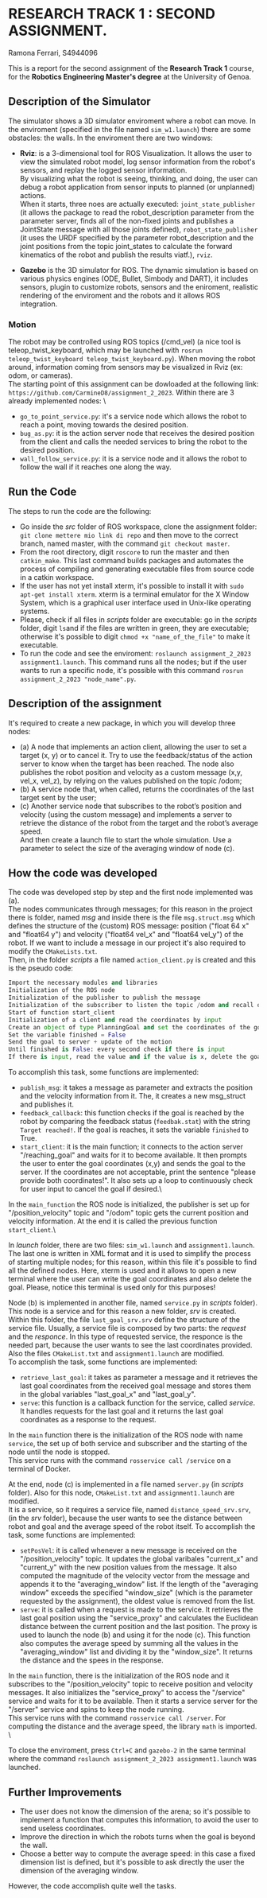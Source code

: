 # RESEARCH TRACK 1 : SECOND ASSIGNMENT.
Ramona Ferrari, S4944096

This is a report for the second assignment of the **Research Track 1** course, for the **Robotics Engineering Master's degree** at the University of Genoa.

## Description of the Simulator
The simulator shows a 3D simulator enviroment where a robot can move. In the enviroment (specified in the file named `sim_w1.launch`) there are some obstacles: the walls.
In the enviroment there are two windows:

- **Rviz**: is a 3-dimensional tool for ROS Visualization. It allows the user to view the
simulated robot model, log sensor information from the robot's sensors, and replay the logged sensor information. \
By visualizing what the robot is seeing, thinking, and doing, the user can debug a robot application from sensor
inputs to planned (or unplanned) actions. \
When it starts, three noes are actually executed: `joint_state_publisher` (it allows the package to read the robot_description parameter from the parameter server, finds all of
the non-fixed joints and publishes a JointState message with all those joints defined), `robot_state_publisher` (it uses the URDF specified by the parameter robot_description and the joint
positions from the topic joint_states to calculate the forward kinematics of the robot and publish the results viatf.), `rviz`.

- **Gazebo** is the 3D simulator for ROS. The dynamic simulation is based on various physics engines (ODE, Bullet, Simbody and DART),
  it includes sensors, plugin to customize robots, sensors and the eniroment, realistic rendering of the enviroment and the robots and it allows ROS integration.

### Motion 
The robot may be controlled using ROS topics (/cmd_vel) (a nice tool is teleop_twist_keyboard, which may be
launched with `rosrun teleop_twist_keyboard teleop_twist_keyboard.py`). When moving the robot around,
information coming from sensors may be visualized in Rviz (ex: odom, or cameras). \
The starting point of this assignment can be dowloaded at the following link: `https://github.com/CarmineD8/assignment_2_2023`. Within there are 3 already implemented nodes: \

- `go_to_point_service.py`: it's a service  node which allows the robot to reach a point, moving towards the desired position.
- `bug_as.py`: it is the action server node that receives the desired position from the client and calls the needed services to bring the robot to the desired position.
- `wall_follow_service.py`: it is a service node and it allows the robot to follow the wall if it reaches one along the way.

## Run the Code
The steps to run the code are the following:

- Go inside the *src* folder of ROS workspace, clone the assignment folder: `git clone mettere mio link di repo` and then move to the correct branch, named master, with the command `git checkout master`. 
- From the root directory, digit `roscore` to run the master and then `catkin_make`. This last command builds packages and automates the process of compiling and generating executable files from source code in a catkin workspace.
- If the user has not yet install xterm, it's possible to install it with `sudo apt-get install xterm`. xterm is a terminal emulator for the X Window System, which is a graphical user interface used in Unix-like operating systems.
- Please, check if all files in *scripts* folder are executable: go in the *scripts* folder, digit `ls`and if the files are written in green, they are executable; otherwise it's possible to digit `chmod +x "name_of_the_file"` to make it executable. 
- To run the code and see the enviroment: `roslaunch assignment_2_2023 assignment1.launch`. This command runs all the nodes; but if the user wants to run a specific node, it's possible with this command `rosrun assignment_2_2023 "node_name".py`. 

## Description of the assignment
It's required to create a new package, in which you will develop three nodes:

- (a) A node that implements an action client, allowing the user to set a target (x, y) or to cancel it. Try to use the
feedback/status of the action server to know when the target has been reached. The node also publishes the
robot position and velocity as a custom message (x,y, vel_x, vel_z), by relying on the values published on the
topic /odom;
- (b) A service node that, when called, returns the coordinates of the last target sent by the user;
- (c) Another service node that subscribes to the robot’s position and velocity (using the custom message) and
implements a server to retrieve the distance of the robot from the target and the robot’s average speed. \
And then create a launch file to start the whole simulation. Use a parameter to select the size of the averaging window of node (c).

## How the code was developed
The code was developed step by step and the first node implemented was (a). \
The nodes communicates through messages; for this reason in the project there is folder, named *msg* and inside there is the file `msg.struct.msg` which defines the structure of the (custom) ROS message: position ("float 64 x" and "float64 y") and velocity ("float64 vel_x" and "float64 vel_y") of the robot. If we want to include a message in our project it's also required to modify the `CMakeLists.txt`. \
Then, in the folder *scripts* a file named `action_client.py` is created and this is the pseudo code: 
```python
Import the necessary modules and libraries
Initialization of the ROS node
Initialization of the publisher to publish the message
Initialization of the subscriber to listen the topic /odom and recall of function publish_msg when a new message arrives
Start of function start_client
Initialization of a client and read the coordinates by input
Create an object of type PlanningGoal and set the coordinates of the goal
Set the variable finished = False
Send the goal to server + update of the motion
Until finished is False: every second check if there is input
If there is input, read the value and if the value is x, delete the goal and set finished = Tue (to stop the loop)
```
To accomplish this task, some functions are implemented:

- `publish_msg`: it takes a message as parameter and extracts the position and the velocity information from it. The, it creates a new msg_struct and publishes it.
- `feedback_callback`: this function checks if the goal is reached by the robot by comparing the feedback status (`feedbak.stat`) with the string `Target reached!`. If the goal is reaches, it sets the variable `finished` to True.
- `start_client`: it is the main function; it connects to the action server "/reaching_goal" and waits for it to become available. It then prompts the user to enter the goal coordinates (x,y) and sends the goal to the server. If the coordinates are not acceptable, print the sentence "please provide both coordinates!".  It also sets up a loop to continuously check for user input to cancel the goal if desired.\

In the `main_function` the ROS node is initialized, the publisher is set up for "/position_velocity" topic and "/odom" topic gets the current position and velocity information. At the end it is called the previous function `start_client`.\

In *launch* folder, there are two files: `sim_w1.launch` and `assignment1.launch`. The last one is written in XML format and it is used to simplify the process of starting multiple nodes; for this reason, within this file it's possible to find all the defined nodes. Here, xterm is used and it allows to open a new terminal where the user can write the goal coordinates and also delete the goal. Please, notice this terminal is used only for this purposes! 

Node (b) is implemented in another file, named `service.py` in *scripts* folder). This node is a service and for this reason a new folder, *srv* is created. Within this folder, the file `last_goal_srv.srv` define the structure of the service file. Usually, a service file is composed by two parts: the *request* and the *responce*. In this type of requested service, the responce is the needed part, because the user wants to see the last coordinates provided. Also the files `CMakeList.txt` and `assignment1.launch` are modified. \
To accomplish the task, some functions are implemented:

- `retrieve_last_goal`: it takes as parameter a message and it retrieves the last goal coordinates from the received goal message and stores them in the global variables "last_goal_x" and "last_goal_y".
- `serve`: this function is a callback function for the service, called *service*. It handles requests for the last goal and it returns the last goal coordinates as a response to the request.

In the `main` function there is the initialization of the ROS node with name `service`, the set up of both service and subscriber and the starting of the node until the node is stopped. \
This service runs with the command `rosservice call /service` on a terminal of Docker.

At the end, node (c) is implemented in a file named `server.py` (in *scripts* folder). Also for this node, `CMakeList.txt` and `assignment1.launch` are modified. \
It is a service, so it requires a service file, named `distance_speed_srv.srv`, (in the *srv* folder), because the user wants to see the distance between robot and goal and the average speed of the robot itself. 
To accomplish the task, some functions are implemented:

- `setPosVel`: it is called whenever a new message is received on the "/position_velocity" topic. It updates the global varibales "current_x" and "current_y" with the new position values from the message. It also computed the magnitude of the velocity vector from the message and appends it to the "averaging_window" list. If the length of the "averaging window" exceeds the specified "window_size" (which is the parameter requested by the assignment), the oldest value is removed from the list.
- `serve`: it is called when a request is made to the service. It retrieves the last goal position using the "service_proxy" and calculates the Euclidean distance between the current position and the last position. The proxy is used to launch the node (b) and using it for the node (c). This function also computes the average speed by summing all the values in the "averaging_window" list and dividing it by the "window_size". It returns the distance and the spees in the response. 

In the `main` function, there is the initialization of the ROS node and it subscribes to the "/position_velocity" topic to receive position and velocity messages. It also initializes the "service_proxy" to access the "/service" service and waits for it to be available. Then it starts a service server for the "/server" service and spins to keep the node running. \
This service runs with the command `rosservice call /server`. For computing the distance and the average speed, the library `math` is imported. \\

To close the enviroment, press `Ctrl+C` and `gazebo-2` in the same terminal where the command `roslaunch assignment_2_2023 assignment1.launch` was launched. 

## Further Improvements
- The user does not know the dimension of the arena; so it's possible to implement a function that computes this information, to avoid the user to send useless coordinates.
- Improve the direction in which the robots turns when the goal is beyond the wall.
- Choose a better way to compute the average speed: in this case a fixed dimension list is defined, but it's possible to ask directly the user the dimension of the averaging window.

However, the code accomplish quite well the tasks. 





 

